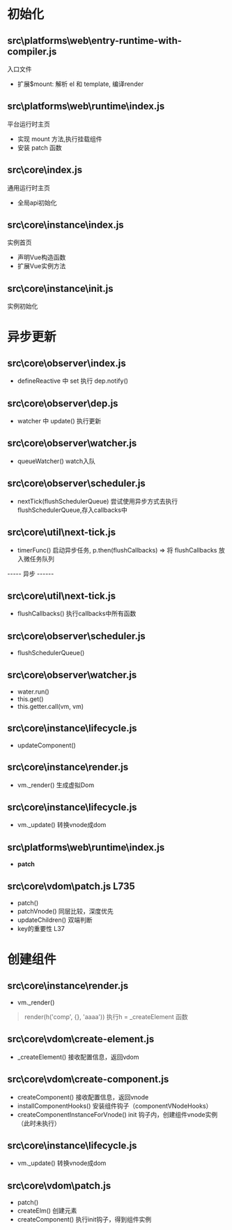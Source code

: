 # 初始化
## src\platforms\web\entry-runtime-with-compiler.js
入口文件
- 扩展$mount: 解析 el 和 template, 编译render

## src\platforms\web\runtime\index.js
平台运行时主页
- 实现 mount 方法,执行挂载组件
- 安装 patch 函数

## src\core\index.js
通用运行时主页
- 全局api初始化

## src\core\instance\index.js
实例首页
- 声明Vue构造函数
- 扩展Vue实例方法

## src\core\instance\init.js
实例初始化

# 异步更新
## src\core\observer\index.js
- defineReactive 中 set 执行 dep.notify()

## src\core\observer\dep.js
- watcher 中 update() 执行更新

## src\core\observer\watcher.js
- queueWatcher() watch入队

## src\core\observer\scheduler.js
- nextTick(flushSchedulerQueue) 尝试使用异步方式去执行flushSchedulerQueue,存入callbacks中

## src\core\util\next-tick.js
- timerFunc() 启动异步任务, p.then(flushCallbacks) => 将 flushCallbacks 放入微任务队列

-----  异步 ------

## src\core\util\next-tick.js
- flushCallbacks() 执行callbacks中所有函数

## src\core\observer\scheduler.js
- flushSchedulerQueue()

## src\core\observer\watcher.js
- water.run()
- this.get()
- this.getter.call(vm, vm)

## src\core\instance\lifecycle.js
- updateComponent()

## src\core\instance\render.js
- vm._render() 生成虚拟Dom

## src\core\instance\lifecycle.js
- vm._update() 转换vnode成dom

## src\platforms\web\runtime\index.js
- __patch__

## src\core\vdom\patch.js  L735
- patch()
- patchVnode()       同层比较，深度优先
- updateChildren()   双端判断
- key的重要性 L37

# 创建组件
## src\core\instance\render.js
- vm._render()
> render(h('comp', {}, 'aaaa'))
> 执行h = _createElement 函数

## src\core\vdom\create-element.js
- _createElement() 接收配置信息，返回vdom

## src\core\vdom\create-component.js
- createComponent() 接收配置信息，返回vnode
- installComponentHooks() 安装组件钩子（componentVNodeHooks）
- createComponentInstanceForVnode()  init 钩子内，创建组件vnode实例（此时未执行）

## src\core\instance\lifecycle.js
- vm._update() 转换vnode成dom

## src\core\vdom\patch.js
- patch()
- createElm()  创建元素
- createComponent() 执行init钩子，得到组件实例
